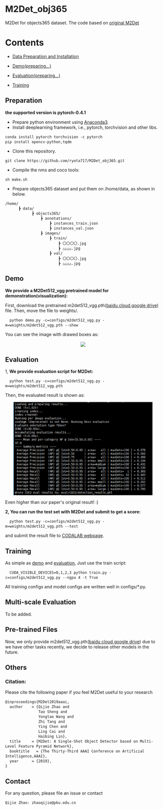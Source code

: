 # M2Det_obj365
M2Det for objects365 dataset.
The code based on [original M2Det](https://github.com/qijiezhao/M2Det)

# Contents

* [Data Preparation and Installation](#Preparation)

* [Demo(preparing...)](#Demo)

* [Evaluation(preparing...)](#Evaluation)

* [Training](#Training)

## Preparation
**the supported version is pytorch-0.4.1**

- Prepare python environment using [Anaconda3](https://www.anaconda.com/download/).
- Install deeplearning framework, i.e., pytorch, torchvision and other libs.

```Shell
conda install pytorch torchvision -c pytorch
pip install opencv-python,tqdm
```
- Clone this repository.
```Shell
git clone https://github.com/ryota717/M2Det_obj365.git
```
- Compile the nms and coco tools:

```Shell
sh make.sh
```

- Prepare objects365 dataset and put them on /home/data, as shown in below.

```
/home/
      ┣ data/
            ┣ objects365/
                ┣ annotations/
                    ┣ instances_train.json
                    ┣ instances_val.json
                ┣ images/
                    ┣ train/
                        ┣ 〇〇〇〇.jpg
                        ┣ △△△△.jpg
                    ┣ val/
                        ┣ 〇〇〇〇.jpg
                        ┣ △△△△.jpg
```


## Demo

**We provide a M2Det512_vgg pretrained model for demonstration(visualization):**

First, download the pretrained m2det512_vgg.pth([baidu cloud](https://pan.baidu.com/s/1LDkpsQfpaGq_LECQItxRFQ),[google drive](https://drive.google.com/file/d/1NM1UDdZnwHwiNDxhcP-nndaWj24m-90L/view?usp=sharing)) file. Then, move the file to weights/.

```Shell
  python demo.py -c=configs/m2det512_vgg.py -m=weights/m2det512_vgg.pth --show
```
You can see the image with drawed boxes as:


<div align=center><img src="imgs/COCO_train2014_000000000659_m2det.jpg" width="450" hegiht="163" align=center />

<div align=left>

## Evaluation

1, **We provide evaluation script for M2Det:**
```Shell
  python test.py -c=configs/m2det512_vgg.py -m=weights/m2det512_vgg.pth
```
Then, the evaluated result is shown as:

<div align=center><img src="imgs/vis/eval_result.png" width="450" hegiht="163" align=center />

<div align=left>

 Even higher than our paper's original result! :)

**2, You can run the test set with M2Det and submit to get a score:**
```Shell
  python test.py -c=configs/m2det512_vgg.py -m=weights/m2det512_vgg.pth --test
```
and submit the result file to [CODALAB webpage](https://competitions.codalab.org/competitions/5181#participate).

## Training

As simple as [demo](#Demo) and [evaluation](#Evaluation), Just use the train script:
```Shell
  CUDA_VISIBLE_DEVICES=0,1,2,3 python train.py -c=configs/m2det512_vgg.py --ngpu 4 -t True
```
All training configs and model configs are written well in configs/*.py.

## Multi-scale Evaluation
To be added.

## Pre-trained Files
Now, we only provide m2det512_vgg.pth([baidu cloud](https://pan.baidu.com/s/1LDkpsQfpaGq_LECQItxRFQ),[google drive](https://drive.google.com/file/d/1NM1UDdZnwHwiNDxhcP-nndaWj24m-90L/view?usp=sharing)) due to we have other tasks recently, we decide to release other models in the future.

## Others

### Citation:

Please cite the following paper if you feel M2Det useful to your research

```
@inproceedings{M2Det2019aaai,
  author    = {Qijie Zhao and
               Tao Sheng and
               Yongtao Wang and
               Zhi Tang and
               Ying Chen and
               Ling Cai and
               Haibing Lin},
  title     = {M2Det: A Single-Shot Object Detector based on Multi-Level Feature Pyramid Network},
  booktitle   = {The Thirty-Third AAAI Conference on Artificial Intelligence,AAAI},
  year      = {2019},
}
```


## Contact
For any question, please file an issue or contact
```
Qijie Zhao: zhaoqijie@pku.edu.cn
```
